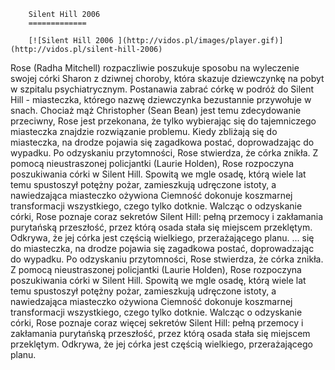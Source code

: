 
        Silent Hill 2006 
        =============
        
        [![Silent Hill 2006 ](http://vidos.pl/images/player.gif)](http://vidos.pl/silent-hill-2006)
        
        
 Rose (Radha Mitchell) rozpaczliwie poszukuje sposobu na wyleczenie swojej córki Sharon z dziwnej choroby, która skazuje dziewczynkę na pobyt w szpitalu psychiatrycznym. Postanawia zabrać córkę w podróż do Silent Hill - miasteczka, którego nazwę dziewczynka bezustannie przywołuje w snach. Chociaż mąż Christopher (Sean Bean) jest temu zdecydowanie przeciwny, Rose jest przekonana, że tylko wybierając się do tajemniczego miasteczka znajdzie rozwiązanie problemu. Kiedy zbliżają się do miasteczka, na drodze pojawia się zagadkowa postać, doprowadzając do wypadku. Po odzyskaniu przytomności, Rose stwierdza, że córka znikła. Z pomocą nieustraszonej policjantki (Laurie Holden), Rose rozpoczyna poszukiwania córki w Silent Hill. Spowitą we mgle osadę, którą wiele lat temu spustoszył potężny pożar, zamieszkują udręczone istoty, a nawiedzająca miasteczko ożywiona Ciemność dokonuje koszmarnej transformacji wszystkiego, czego tylko dotknie. Walcząc o odzyskanie córki, Rose poznaje coraz  sekretów Silent Hill: pełną przemocy i zakłamania purytańską przeszłość, przez którą osada stała się miejscem przeklętym. Odkrywa, że jej córka jest częścią wielkiego, przerażającego planu.  ... się do miasteczka, na drodze pojawia się zagadkowa postać, doprowadzając do wypadku. Po odzyskaniu przytomności, Rose stwierdza, że córka znikła. Z pomocą nieustraszonej policjantki (Laurie Holden), Rose rozpoczyna poszukiwania córki w Silent Hill. Spowitą we mgle osadę, którą wiele lat temu spustoszył potężny pożar, zamieszkują udręczone istoty, a nawiedzająca miasteczko ożywiona Ciemność dokonuje koszmarnej transformacji wszystkiego, czego tylko dotknie. Walcząc o odzyskanie córki, Rose poznaje coraz więcej sekretów Silent Hill: pełną przemocy i zakłamania purytańską przeszłość, przez którą osada stała się miejscem przeklętym. Odkrywa, że jej córka jest częścią wielkiego, przerażającego planu.
    